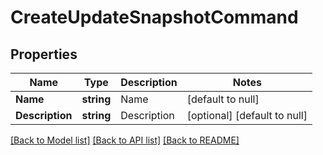 # CreateUpdateSnapshotCommand

## Properties
Name | Type | Description | Notes
------------ | ------------- | ------------- | -------------
**Name** | **string** | Name | [default to null]
**Description** | **string** | Description | [optional] [default to null]

[[Back to Model list]](../README.md#documentation-for-models) [[Back to API list]](../README.md#documentation-for-api-endpoints) [[Back to README]](../README.md)


